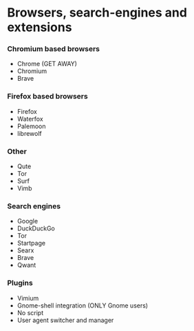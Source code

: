 
# Browsers, search-engines and extensions

### Chromium based browsers

- Chrome (GET AWAY)
- Chromium
- Brave

### Firefox based browsers

- Firefox
- Waterfox
- Palemoon
- librewolf

### Other

- Qute
- Tor
- Surf
- Vimb

### Search engines

- Google
- DuckDuckGo
- Tor
- Startpage
- Searx
- Brave
- Qwant

### Plugins

- Vimium
- Gnome-shell integration (ONLY Gnome users)
- No script
- User agent switcher and manager

